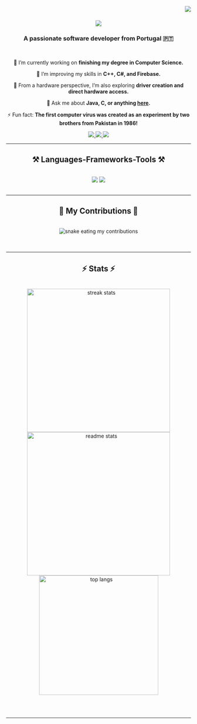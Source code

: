 <img align="right" src="https://visitor-badge.laobi.icu/badge?page_id=antS1lva.antS1lva" />

<h1 align="center">
    <img src="https://readme-typing-svg.herokuapp.com/?font=Righteous&size=35&center=true&vCenter=true&width=500&height=70&duration=4000&lines=Hi+There!+👋;+I'm+António+Silva!;" />
</h1>

<h3 align="center">A passionate software developer from Portugal 🇵🇹</h3>

<br/>

<div align="center">
 
 🔭 I’m currently working on **finishing my degree in Computer Science.**
 
 🌱 I’m improving my skills in **C++, C#, and Firebase.**

 🎯 From a hardware perspective, I’m also exploring **driver creation and direct hardware access.**

💬 Ask me about **Java, C, or anything [here](https://github.com/antS1lva/antS1lva/issues).**

⚡ Fun fact: **The first computer virus was created as an experiment by two brothers from Pakistan in 1986!**

 </div>
 
<div align="center"> 
  <a href="mailto:justforrust4@gmail.com">
    <img src="https://img.shields.io/badge/Gmail-333333?style=for-the-badge&logo=gmail&logoColor=red" />
  </a>
  <a href="https://linkedin.com/in/antonio-silva-7041a42a3/" target="_blank">
    <img src="https://img.shields.io/badge/LinkedIn-0077B5?style=for-the-badge&logo=linkedin&logoColor=white" target="_blank" />
  </a>
  <a href="https://example.com" target="_blank">
     <img src="https://img.shields.io/badge/Portfolio-FF5722?style=for-the-badge&logo=todoist&logoColor=white" target="_blank" /> 
  </a>
</div>

 <hr/>
 
<h2 align="center">⚒️ Languages-Frameworks-Tools ⚒️</h2>
<br/>
<div align="center">
    <img src="https://skillicons.dev/icons?i=react,mui,html,css,vscode,github,figma,tailwind,git,r,neovim,postman,raspberrypi,arduino" />
    <img src="https://skillicons.dev/icons?i=nodejs,python,javascript,typescript,express,mongodb,c,cpp,cs,java,nextjs,mysql,flask" /><br>
</div>

<br/>
<hr/>

<div align="center">
  <h2>🐍 My Contributions 🐍</h2>
  <br>
<img alt="snake eating my contributions" src="https://raw.githubusercontent.com/antS1lva/antS1lva/output/github-contribution-grid-snake.svg" />  
  <br/><br/><br/>
</div>

<hr/>

<h2 align="center">⚡ Stats ⚡</h2>
<br>
<div align=center>
<img width=390 src="https://github-readme-streak-stats-salesp07.vercel.app/?user=antS1lva&count_private=true&theme=react&border_radius=10" alt="streak stats"/>
<img width=390 src="https://github-readme-stats-salesp07.vercel.app/api?username=antS1lva&count_private=true&show_icons=true&theme=react&rank_icon=github&border_radius=10" alt="readme stats" />
  <br/>
<img width=325 align="center" src="https://github-readme-stats-salesp07.vercel.app/api/top-langs/?username=antS1lva&hide=HTML&langs_count=8&layout=compact&theme=react&border_radius=10&size_weight=0.5&count_weight=0.5&exclude_repo=github-readme-stats" alt="top langs" />
</div>

<br/><br/>

<hr/>

<br/>

<br/>

